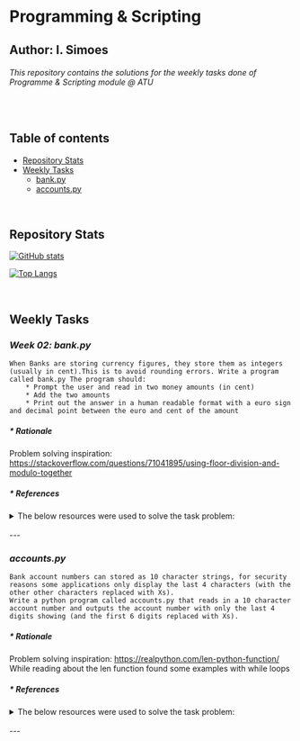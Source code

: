 # Programming & Scripting
## Author: I. Simoes
###### This repository contains the solutions for the weekly tasks done of Programme & Scripting module @ ATU 

<br>

## Table of contents

* [Repository Stats](#Repository-Stats)
* [Weekly Tasks](#Weekly-Tasks)
    * [bank.py](#bankpy)
    * [accounts.py](#accountspy)

<br>

## Repository Stats

[![GitHub stats](https://github-readme-stats.vercel.app/api?username=tindrais)](https://github.com/tindrais)

[![Top Langs](https://github-readme-stats.vercel.app/api/top-langs/?username=tindrais&layout=compact)](https://github.com/tindrais)

<br>

## Weekly Tasks

### ***Week 02: bank.py***

    When Banks are storing currency figures, they store them as integers (usually in cent).This is to avoid rounding errors. Write a program called bank.py The program should:
        * Prompt the user and read in two money amounts (in cent)
        * Add the two amounts
        * Print out the answer in a human readable format with a euro sign and decimal point between the euro and cent of the amount 


##### * Rationale

Problem solving inspiration: https://stackoverflow.com/questions/71041895/using-floor-division-and-modulo-together 


##### * References
<details>
           <summary>The below resources were used to solve the task problem:</summary>
           <p>
* https://www.w3schools.com/python/python_user_input.asp
* https://www.w3schools.com/python/python_casting.asp
* https://realpython.com/python-string-formatting/ 
* https://realpython.com/python-format-mini-language/
* https://www.geeksforgeeks.org/python-operators/?ref=lbp 
* https://realpython.com/python-modulo-operator/ 
* https://www.geeksforgeeks.org/how-to-add-leading-zeros-to-a-number-in-python/
* https://docs.python.org/3/library/functions.html#divmod
* https://stackoverflow.com/questions/71041895/using-floor-division-and-modulo-together 
* https://www.w3schools.com/python/python_tuples_access.asp
    </p>
</details>

<br>
---

### ***accounts.py***

    Bank account numbers can stored as 10 character strings, for security reasons some applications only display the last 4 characters (with the other other characters replaced with Xs).
    Write a python program called accounts.py that reads in a 10 character account number and outputs the account number with only the last 4 digits showing (and the first 6 digits replaced with Xs).


##### * Rationale
Problem solving inspiration: https://realpython.com/len-python-function/
While reading about the len function found some examples with while loops


##### * References
<details>
           <summary>The below resources were used to solve the task problem:</summary>
           <p>
* https://realpython.com/len-python-function/
* https://docs.python.org/3/library/stdtypes.html#str.isdigit
* https://www.w3schools.com/python/python_tuples_access.asp
* https://www.w3schools.com/python/python_strings_escape.asp
* https://realpython.com/python-while-loop/ 
* https://realpython.com/python-strings/
* https://docs.python.org/3/library/functions.html#len   
    </p>
</details>

<br>
---